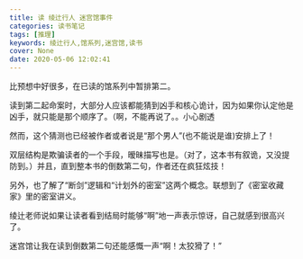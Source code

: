 ```yaml
---
title: 读 绫辻行人 迷宫馆事件
categories: 读书笔记
tags: [推理]
keywords: 绫辻行人,馆系列,迷宫馆,读书
cover: None
date: 2020-05-06 12:02:41
---
```


比预想中好很多，在已读的馆系列中暂排第二。

读到第二起命案时，大部分人应该都能猜到凶手和核心诡计，因为如果你认定他是凶手，就只能是那个顺序了。（啊，不能再说了。。小心剧透

然而，这个猜测也已经被作者或者说是“那个男人”(也不能说是谁)安排上了！

双层结构是欺骗读者的一个手段，暧昧描写也是。（对了，这本书有叙诡，又没提防到。）并且，直到整本书的倒数第二句，作者还在疯狂炫技！

另外，也了解了“断剑”逻辑和“计划外的密室”这两个概念。联想到了《密室收藏家》里的密室讲义。

绫辻老师说如果让读者看到结局时能够“啊”地一声表示惊讶，自己就感到很高兴了。

迷宫馆让我在读到倒数第二句还能感慨一声“啊！太狡猾了！”